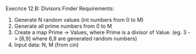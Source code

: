 Execrice 12.B: Divisors Finder Requirements:

1. Generate N random values (int numbers from 0 to M)
2. Generate all prime numbers from 0 to M
3. Create a map Prime -> Values, where Prime is a divisor of Value. (eg. 3 -> [6,9] where 6,9 are generated random numbers)
4. Input data: N, M (from cin)
